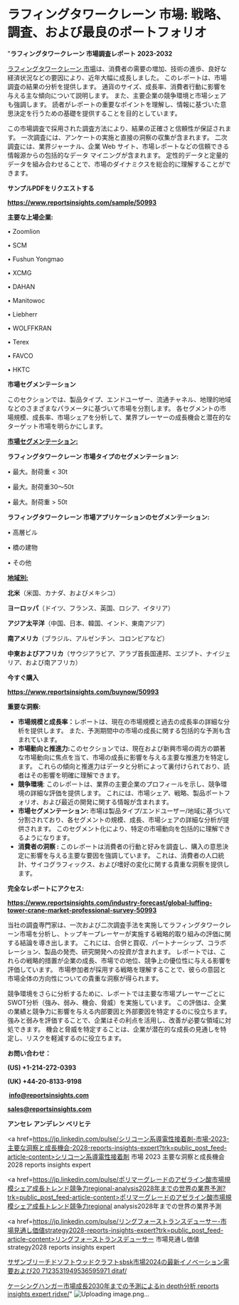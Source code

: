 # ラフィングタワークレーン 市場: 戦略、調査、および最良のポートフォリオ

"<strong>ラフィングタワークレーン 市場調査レポート 2023-2032</strong>

<a href=https://www.reportsinsights.com/sample/50993>ラフィングタワークレーン 市場</a>は、消費者の需要の増加、技術の進歩、良好な経済状況などの要因により、近年大幅に成長しました。 このレポートは、市場調査の結果の分析を提供します。 通貨のサイズ、成長率、消費者行動に影響を与える主な傾向について説明します。 また、主要企業の競争環境と市場シェアも強調します。 読者がレポートの重要なポイントを理解し、情報に基づいた意思決定を行うための基礎を提供することを目的としています。

この市場調査で採用された調査方法により、結果の正確さと信頼性が保証されます。 一次調査には、アンケートの実施と直接の洞察の収集が含まれます。 二次調査には、業界ジャーナル、企業 Web サイト、市場レポートなどの信頼できる情報源からの包括的なデータ マイニングが含まれます。 定性的データと定量的データを組み合わせることで、市場のダイナミクスを総合的に理解することができます。

<strong><b>サンプルPDFをリクエストする</b></strong>

<a href=https://www.reportsinsights.com/sample/50993><strong><u>https://www.reportsinsights.com/sample/50993</u></strong></a>

<strong>主要な上場企業:</strong>

• Zoomlion

• SCM

• Fushun Yongmao

• XCMG

• DAHAN

• Manitowoc

• Liebherr

• WOLFFKRAN

• Terex

• FAVCO

• HKTC

<strong>市場セグメンテーション</strong>

このセクションでは、製品タイプ、エンドユーザー、流通チャネル、地理的地域などのさまざまなパラメータに基づいて市場を分割します。 各セグメントの市場規模、成長率、市場シェアを分析して、業界プレーヤーの成長機会と潜在的なターゲット市場を明らかにします。

<strong><u>市場セグメンテーション</u></strong><strong><u>:</u></strong>

<strong>ラフィングタワークレーン 市場タイプのセグメンテーション:</strong>

• 最大。耐荷重 < 30t

• 最大。耐荷重30～50t

• 最大。耐荷重 > 50t

<strong>ラフィングタワークレーン 市場アプリケーションのセグメンテーション:</strong>

• 高層ビル

• 橋の建物

• その他

<strong><u>地域別</u></strong><strong><u>:</u></strong>

<strong>北米</strong>（米国、カナダ、およびメキシコ）

<strong>ヨーロッパ</strong>（ドイツ、フランス、英国、ロシア、イタリア）

<strong>アジア太平洋</strong>（中国、日本、韓国、インド、東南アジア）

<strong>南アメリカ</strong>（ブラジル、アルゼンチン、コロンビアなど）

<strong>中東およびアフリカ</strong>（サウジアラビア、アラブ首長国連邦、エジプト、ナイジェリア、および南アフリカ）

<strong>今すぐ購入</strong>

<a href=https://www.reportsinsights.com/buynow/50993><strong><u>https://www.reportsinsights.com/buynow/50993</u></strong></a>

<strong>重要な洞察:</strong>
<ul>
  <li><strong>市場規模と成長率：</strong>レポートは、現在の市場規模と過去の成長率の詳細な分析を提供します。 また、予測期間中の市場の成長に関する包括的な予測も含まれています。</li>
  <li><strong>市場動向と推進力:</strong>このセクションでは、現在および新興市場の両方の顕著な市場動向に焦点を当て、市場の成長に影響を与える主要な推進力を特定します。 これらの傾向と推進力はデータと分析によって裏付けられており、読者はその影響を明確に理解できます。</li>
  <li><strong>競争環境</strong>: このレポートは、業界の主要企業のプロフィールを示し、競争環境の詳細な評価を提供します。 これには、市場シェア、戦略、製品ポートフォリオ、および最近の開発に関する情報が含まれます。</li>
  <li><strong>市場セグメンテーション: </strong>市場は製品タイプ/エンドユーザー/地域に基づいて分割されており、各セグメントの規模、成長、市場シェアの詳細な分析が提供されます。 このセグメント化により、特定の市場動向を包括的に理解できるようになります。</li>
  <li><strong>消費者の洞察 : </strong>このレポートは消費者の行動と好みを調査し、購入の意思決定に影響を与える主要な要因を強調しています。 これは、消費者の人口統計、サイコグラフィックス、および嗜好の変化に関する貴重な洞察を提供します。</li>
</ul>
<strong>完全なレポートにアクセス:</strong>

<a href=https://www.reportsinsights.com/industry-forecast/global-luffing-tower-crane-market-professional-survey-50993><strong><u><b>https://www.reportsinsights.com/industry-forecast/global-luffing-tower-crane-market-professional-survey-50993</b></u></strong></a>

当社の調査専門家は、一次および二次調査手法を実施してラフィングタワークレーン市場を分析し、トップキープレーヤーが実施する戦略的取り組みの評価に関する結論を導き出します。 これには、合併と買収、パートナーシップ、コラボレーション、製品の発売、研究開発への投資が含まれます。 レポートでは、これらの戦略的措置が企業の成長、市場での地位、競争上の優位性に与える影響を評価しています。 市場参加者が採用する戦略を理解することで、彼らの意図と市場全体の方向性についての貴重な洞察が得られます。

競争環境をさらに分析するために、レポートでは主要な市場プレーヤーごとにSWOT分析（強み、弱み、機会、脅威）を実施しています。 この評価は、企業の業績と競争力に影響を与える内部要因と外部要因を特定するのに役立ちます。 強みと弱みを評価することで、企業はその利点を活用し、改善が必要な領域に対処できます。 機会と脅威を特定することは、企業が潜在的な成長の見通しを特定し、リスクを軽減するのに役立ちます。

<strong>お問い合わせ：</strong>

<strong>(US) +1-214-272-0393</strong>

<strong>(UK) +44-20-8133-9198</strong>

<strong> </strong><a href=info@reportsinsights.com><strong><u>info@reportsinsights.com</u></strong></a>

<a href=sales@reportsinsights.com><strong><u>sales@reportsinsights.com</u></strong></a>

<strong>アンセレ アンデレン ベリヒテ</strong>

<a href=https://jp.linkedin.com/pulse/シリコーン系導電性接着剤-市場-2023-主要な洞察と成長機会-2028-reports-insights-expert?trk=public_post_feed-article-content>シリコーン系導電性接着剤 市場 2023 主要な洞察と成長機会 2028 reports insights expert</a>

<a href=https://jp.linkedin.com/pulse/ポリマーグレードのアゼライン酸市場規模シェア成長トレンド競争力regional-analysis2028年までの世界の業界予測?trk=public_post_feed-article-content>ポリマーグレードのアゼライン酸市場規模シェア成長トレンド競争力regional analysis2028年までの世界の業界予測</a>

<a href=https://jp.linkedin.com/pulse/リングフォーストランスデューサー-市場見通し価値strategy2028-reports-insights-expert?trk=public_post_feed-article-content>リングフォーストランスデューサー 市場見通し価値strategy2028 reports insights expert</a>

<a href=https://www.linkedin.com/pulse/サザンブリーチドソフトウッドクラフトsbsk市場2024の最新イノベーション需要および20-7123531949536595971-ditaf/>サザンブリーチドソフトウッドクラフトsbsk市場2024の最新イノベーション需要および20 7123531949536595971 ditaf/</a>

<a href=https://www.linkedin.com/pulse/ケーシングハンガー市場成長2030年までの予測によるin-depth分析-reports-insights-expert-rjdxe/>ケーシングハンガー市場成長2030年までの予測によるin depth分析 reports insights expert rjdxe/</a>"
![Uploading image.png…]()
